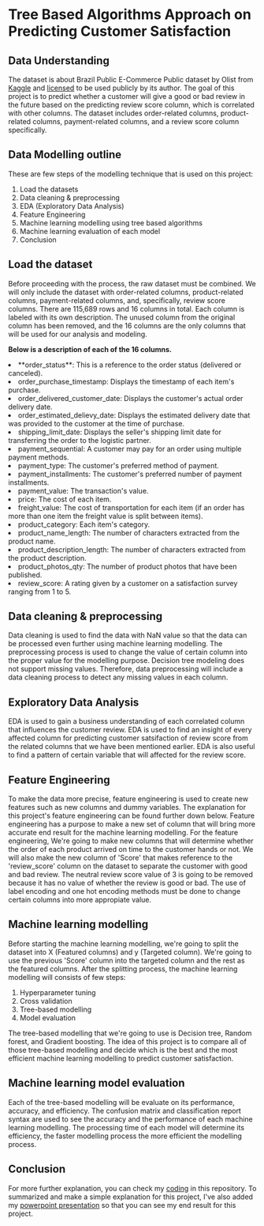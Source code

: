 # Tree Based Algorithms Approach on Predicting Customer Satisfaction
## Data Understanding
The dataset is about Brazil Public E-Commerce Public dataset by Olist from [Kaggle](https://www.kaggle.com/olistbr/brazilian-ecommerce) and [licensed](https://creativecommons.org/licenses/by-nc-sa/4.0/) to be used publicly by its author. The goal of this project is to predict whether a customer will give a good or bad review in the future based on the predicting review score column, which is correlated with other columns. The dataset includes order-related columns, product-related columns, payment-related columns, and a review score column specifically.

## Data Modelling outline
These are few steps of the modelling technique that is used on this project:
1. Load the datasets
2. Data cleaning & preprocessing
3. EDA (Exploratory Data Analysis)
4. Feature Engineering
6. Machine learning modelling using tree based algorithms
7. Machine learning evaluation of each model
8. Conclusion

## **Load the dataset**
Before proceeding with the process, the raw dataset must be combined. We will only include the dataset with order-related columns, product-related columns, payment-related columns, and, specifically, review score columns. There are 115,689 rows and 16 columns in total. Each column is labeled with its own description. The unused column from the original column has been removed, and the 16 columns are the only columns that will be used for our analysis and modeling.

**Below is a description of each of the 16 columns.**
<li>**order_status**: This is a reference to the order status (delivered or canceled).</li>
<li>order_purchase_timestamp: Displays the timestamp of each item's purchase.</li>
<li>order_delivered_customer_date: Displays the customer's actual order delivery date.</li>
<li>order_estimated_delievy_date: Displays the estimated delivery date that was provided to the customer at the time of purchase.</li>
<li>shipping_limit_date: Displays the seller's shipping limit date for transferring the order to the logistic partner.</li>
<li>payment_sequential: A customer may pay for an order using multiple payment methods.</li>
<li>payment_type: The customer's preferred method of payment.</li>
<li>payment_installments: The customer's preferred number of payment installments.</li>
<li>payment_value: The transaction's value.</li>
<li>price: The cost of each item.</li>
<li>freight_value: The cost of transportation for each item (if an order has more than one item the freight value is split between items).</li>
<li>product_category: Each item's category.</li>
<li>product_name_length: The number of characters extracted from the product name.</li>
<li>product_description_length: The number of characters extracted from the product description.</li>
<li>product_photos_qty: The number of product photos that have been published.</li>
<li>review_score: A rating given by a customer on a satisfaction survey ranging from 1 to 5.</li>

## Data cleaning & preprocessing
Data cleaning is used to find the data with NaN value so that the data can be processed even further using machine learning modelling. The preprocessing process is used to change the value of certain column into the proper value for the modelling purpose. Decision tree modeling does not support missing values. Therefore, data preprocessing will include a data cleaning process to detect any missing values in each column.

## Exploratory Data Analysis
EDA is used to gain a business understanding of each correlated column that influences the customer review. EDA is used to find an insight of every affected column for predicting customer satsifaction of review score from the related columns that we have been mentioned earlier. EDA is also useful to find a pattern of certain variable that will affected for the review score. 

## Feature Engineering
To make the data more precise, feature engineering is used to create new features such as new columns and dummy variables. The explanation for this project's feature engineering can be found further down below. Feature engineering has a purpose to make a new set of column that will bring more accurate end result for the machine learning modelling. For the feature engineering, We're going to make new columns that will determine whether the order of each product arrived on time to the customer hands or not. We will also make the new column of 'Score' that makes reference to the 'review_score' column on the dataset to separate the customer with good and bad review. The neutral review score value of 3 is going to be removed because it has no value of whether the review is good or bad. The use of label encoding and one hot encoding methods must be done to change certain columns into more appropiate value.

## Machine learning modelling
Before starting the machine learning modelling, we're going to split the dataset into X (Featured columns) and y (Targeted column). We're going to use the previous 'Score' column into the targeted column and the rest as the featured columns. After the splitting process, the machine learning modelling will consists of few steps:
1. Hyperparameter tuning
2. Cross validation
3. Tree-based modelling
4. Model evaluation

The tree-based modelling that we're going to use is Decision tree, Random forest, and Gradient boosting. The idea of this project is to compare all of those tree-based modelling and decide which is the best and the most efficient machine learning modelling to predict customer satisfaction.

## Machine learning model evaluation
Each of the tree-based modelling will be evaluate on its performance, accuracy, and efficiency. The confusion matrix and classification report syntax are used to see the accuracy and the performance of each machine learning modelling. The processing time of each model will determine its efficiency, the faster modelling process the more efficient the modelling process.

## Conclusion
For more further explanation, you can check my [coding](https://github.com/nugrahazikry/Customer-Satisfaction-Prediction-using-Tree-Based-ML/blob/main/Tree-Based%20Algorithms%20Approach%20on%20Predicting%20Customer%20Satisfaction.ipynb) in this repository. 
To summarized and make a simple explanation for this project, I've also added my [powerpoint presentation](https://github.com/nugrahazikry/Customer-Satisfaction-Prediction-using-Tree-Based-ML/blob/main/Tree-Based%20Algorithms%20Approach%20on%20Predicting%20Customer%20Satisfaction.pptx) so that you can see my end result for this project.

